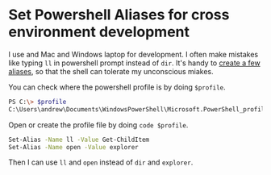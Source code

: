 # Set Powershell Aliases for cross environment development

I use and Mac and Windows laptop for development. I often make mistakes like typing `ll` in powershell prompt instead of `dir`. It's handy to [create a few aliases](https://docs.microsoft.com/en-us/powershell/module/microsoft.powershell.utility/set-alias?view=powershell-7.1), so that the shell can tolerate my unconscious miakes. 

You can check where the powershell profile is by doing `$profile`. 

```bash
PS C:\> $profile
C:\Users\andrew\Documents\WindowsPowerShell\Microsoft.PowerShell_profile.ps1
```

Open or create the profile file by doing `code $profile`. 

```bash
Set-Alias -Name ll -Value Get-ChildItem
Set-Alias -Name open -Value explorer
```

Then I can use `ll` and `open` instead of `dir` and `explorer`. 

